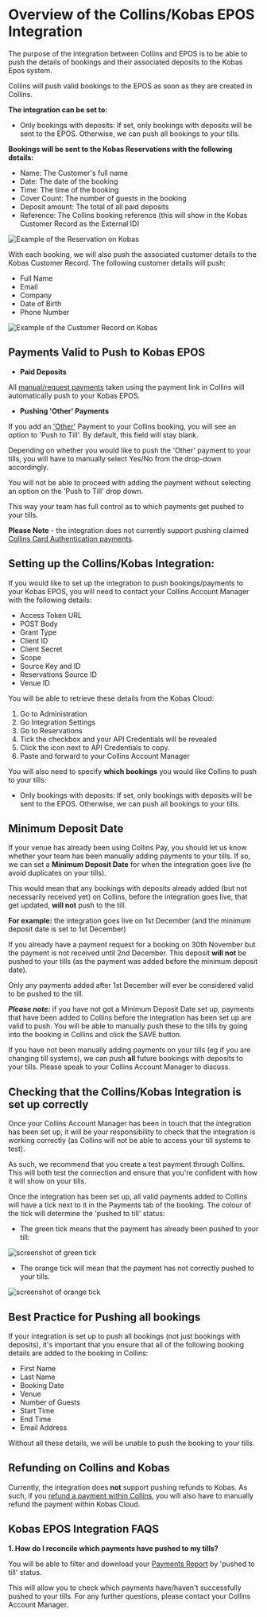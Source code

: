 # Overview of the Collins/Kobas EPOS Integration

The purpose of the integration between Collins and EPOS is to be able to push the details of bookings and their associated deposits to the Kobas Epos system. 

Collins will push valid bookings to the EPOS as soon as they are created in Collins. 

**The integration can be set to:**

* Only bookings with deposits: If set, only bookings with deposits will be sent to the EPOS. Otherwise, we can push all bookings to your tills.

**Bookings will be sent to the Kobas Reservations with the following details:**

* Name: The Customer's full name
* Date: The date of the booking
* Time: The time of the booking
* Cover Count: The number of guests in the booking
* Deposit amount: The total of all paid deposits
* Reference: The Collins booking reference (this will show in the Kobas Customer Record as the External ID) 

![Example of the Reservation on Kobas](https://static.designmynight.com/uploads/2018/11/Kobas-reservation.png)

With each booking, we will also push the associated customer details to the Kobas Customer Record. The following customer details will push:

* Full Name
* Email
* Company
* Date of Birth
* Phone Number

![Example of the Customer Record on Kobas](https://static.designmynight.com/uploads/2019/01/Capture-customer-Kobas-optimised.png)

## Payments Valid to Push to Kobas EPOS

* **Paid Deposits** 

All [manual/request payments](https://collins.uservoice.com/knowledgebase/articles/478069-collins-pay-how-to) taken using the payment link in Collins will automatically push to your Kobas EPOS. 

* **Pushing 'Other' Payments**

If you add an ['Other'](https://collins.uservoice.com/knowledgebase/articles/478056-within-a-booking-enquiry-recording-payments-made) Payment to your Collins booking, you will see an option to 'Push to Till'. By default, this field will stay blank. 

Depending on whether you would like to push the 'Other' payment to your tills, you will have to manually select Yes/No from the drop-down accordingly. 

You will not be able to proceed with adding the payment without selecting an option on the 'Push to Till' drop down.

This way your team has full control as to which payments get pushed to your tills.

**Please Note** - the integration does not currently support pushing claimed [Collins Card Authentication payments](https://collins.uservoice.com/knowledgebase/articles/478064-card-authentication-how-to). 

## Setting up the Collins/Kobas Integration:
If you would like to set up the integration to push bookings/payments to your Kobas EPOS, you will need to contact your Collins Account Manager with the following details:

* Access Token URL 
* POST Body
* Grant Type
* Client ID
* Client Secret
* Scope
* Source Key and ID 
* Reservations Source ID
* Venue ID

You will be able to retrieve these details from the Kobas Cloud: 

1. Go to Administration
2. Go Integration Settings
3. Go to Reservations
4. Tick the checkbox and your API Credentials will be revealed
5. Click the icon next to API Credentials to copy.
6. Paste and forward to your Collins Account Manager 

You will also need to specify **which bookings** you would like Collins to push to your tills:

* Only bookings with deposits: If set, only bookings with deposits will be sent to the EPOS. Otherwise, we can push all bookings to your tills.

## Minimum Deposit Date

If your venue has already been using Collins Pay, you should let us know whether your team has been manually adding payments to your tills. If so, we can set a **Minimum Deposit Date** for when the integration goes live (to avoid duplicates on your tills). 

This would mean that any bookings with deposits already added (but not necessarily received yet) on Collins, before the integration goes live, that get updated, **will not** push to the till.

**For example:** the integration goes live on 1st December (and the minimum deposit date is set to 1st December)

If you already have a payment request for a booking on 30th November but the payment is not received until 2nd December. This deposit **will not** be pushed to your tills (as the payment was added before the minimum deposit date).

Only any payments added after 1st December will ever be considered valid to be pushed to the till.

**_Please note:_** if you have not got a Minimum Deposit Date set up, payments that have been added to Collins before the integration has been set up are valid to push. You will be able to manually push these to the tills by going into the booking in Collins and click the SAVE button. 

If you have not been manually adding payments on your tills (eg if you are changing till systems), we can push **all** future bookings with deposits to your tills. Please speak to your Collins Account Manager to discuss. 

## Checking that the Collins/Kobas Integration is set up correctly
Once your Collins Account Manager has been in touch that the integration has been set up, it will be your responsibility to check that the integration is working correctly (as Collins will not be able to access your till systems to test). 

As such, we recommend that you create a test payment through Collins. This will both test the connection and ensure that you're confident with how it will show on your tills.

Once the integration has been set up, all valid payments added to Collins will have a tick next to it in the Payments tab of the booking. The colour of the tick will determine the 'pushed to till' status:

* The green tick means that the payment has already been pushed to your till:

![screenshot of green tick](https://static.designmynight.com/uploads/2017/11/pushed-to-till-optimised.png) 

* The orange tick will mean that the payment has not correctly pushed to your tills. 

![screenshot of orange tick](https://static.designmynight.com/uploads/2017/11/not-pushed-to-till-optimised.png) 

## Best Practice for Pushing all bookings
If your integration is set up to push all bookings (not just bookings with deposits), it's important that you ensure that all of the following booking details are added to the booking in Collins:

* First Name
* Last Name 
* Booking Date
* Venue
* Number of Guests
* Start Time
* End Time
* Email Address 

Without all these details, we will be unable to push the booking to your tills. 

## Refunding on Collins and Kobas

Currently, the integration does **not** support pushing refunds to Kobas. As such, if you [refund a payment within Collins](https://collins.uservoice.com/knowledgebase/articles/803478-collins-pay-how-do-i-refund-a-customer), you will also have to manually refund the payment within Kobas Cloud.

## Kobas EPOS Integration FAQS

**1. How do I reconcile which payments have pushed to my tills?**

You will be able to filter and download your [Payments Report](https://collins.uservoice.com/knowledgebase/articles/1874923-reports-payments) by 'pushed to till' status. 

This will allow you to check which payments have/haven't successfully pushed to your tills. For any further questions, please contact your Collins Account Manager. 



